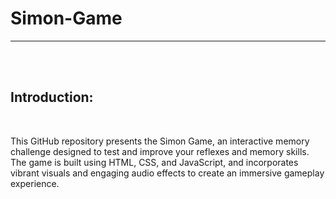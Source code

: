 <h1>Simon-Game</h1><hr />
<br>
<br>
<h2>Introduction:</h2>
<br>
<p>This GitHub repository presents the Simon Game, an interactive memory challenge designed to test and improve your reflexes and memory skills. The game is built using HTML, CSS, and JavaScript, and incorporates vibrant visuals and engaging audio effects to create an immersive gameplay experience.</p>
